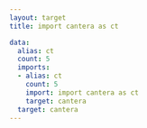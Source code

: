 ```yaml
---
layout: target
title: import cantera as ct

data:
  alias: ct
  count: 5
  imports:
  - alias: ct
    count: 5
    import: import cantera as ct
    target: cantera
  target: cantera
---
```

